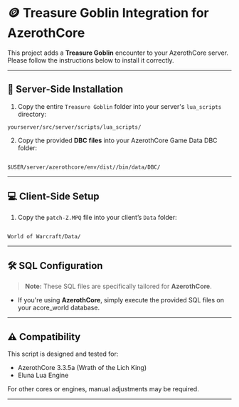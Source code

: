 # 🪙 Treasure Goblin Integration for AzerothCore

This project adds a **Treasure Goblin** encounter to your AzerothCore server. Please follow the instructions below to install it correctly.

---

## 📁 Server-Side Installation

1. Copy the entire `Treasure Goblin` folder into your server's `lua_scripts` directory:

```
yourserver/src/server/scripts/lua_scripts/

```

2. Copy the provided **DBC files** into your AzerothCore Game Data DBC folder:
```

$USER/server/azerothcore/env/dist//bin/data/DBC/

```

---

## 💻 Client-Side Setup

1. Copy the `patch-Z.MPQ` file into your client’s `Data` folder:
```

World of Warcraft/Data/

```

---

## 🛠 SQL Configuration

> **Note:** These SQL files are specifically tailored for **AzerothCore**.

- If you're using **AzerothCore**, simply execute the provided SQL files on your acore_world database.


---

## ⚠️ Compatibility

This script is designed and tested for:
- AzerothCore 3.3.5a (Wrath of the Lich King)
- Eluna Lua Engine

For other cores or engines, manual adjustments may be required.

---

